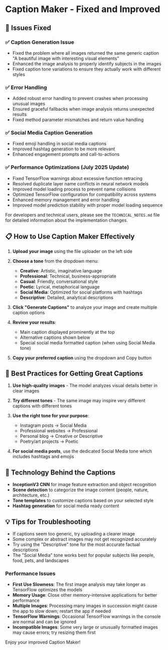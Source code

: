 # Caption Maker - Fixed and Improved

## 🔧 Issues Fixed

### ✅ Caption Generation Issue
- Fixed the problem where all images returned the same generic caption "A beautiful image with interesting visual elements"
- Enhanced the image analysis to properly identify subjects in the images
- Fixed caption tone variations to ensure they actually work with different styles

### ✅ Error Handling
- Added robust error handling to prevent crashes when processing unusual images
- Ensured graceful fallbacks when image analysis returns unexpected results
- Fixed method parameter mismatches and return value handling

### ✅ Social Media Caption Generation
- Fixed emoji handling in social media captions
- Improved hashtag generation to be more relevant
- Enhanced engagement prompts and call-to-actions

### ✅ Performance Optimizations (July 2025 Update)
- Fixed TensorFlow warnings about excessive function retracing
- Resolved duplicate layer name conflicts in neural network models
- Improved model loading process to prevent name collisions
- Optimized TensorFlow configuration for compatibility across systems
- Enhanced memory management and error handling
- Improved model prediction stability with proper model loading sequence

For developers and technical users, please see the `TECHNICAL_NOTES.md` file for detailed information about the implementation changes.

## 📋 How to Use Caption Maker Effectively

1. **Upload your image** using the file uploader on the left side
2. **Choose a tone** from the dropdown menu:
   - **Creative**: Artistic, imaginative language
   - **Professional**: Technical, business-appropriate
   - **Casual**: Friendly, conversational style
   - **Poetic**: Lyrical, metaphorical language
   - **Social Media**: Optimized for social platforms with hashtags
   - **Descriptive**: Detailed, analytical descriptions

3. **Click "Generate Captions"** to analyze your image and create multiple caption options
4. **Review your results**:
   - Main caption displayed prominently at the top
   - Alternative captions shown below
   - Special social media formatted caption (when using Social Media tone)

5. **Copy your preferred caption** using the dropdown and Copy button

## 🔮 Best Practices for Getting Great Captions

1. **Use high-quality images** - The model analyzes visual details better in clear images
2. **Try different tones** - The same image may inspire very different captions with different tones
3. **Use the right tone for your purpose**:
   - Instagram posts → Social Media
   - Professional websites → Professional
   - Personal blog → Creative or Descriptive
   - Poetry/art projects → Poetic

4. **For social media posts**, use the dedicated Social Media tone which includes hashtags and emojis

## 🚀 Technology Behind the Captions

- **InceptionV3 CNN** for image feature extraction and object recognition
- **Scene detection** to categorize the image content (people, nature, architecture, etc.)
- **Tone templates** to customize captions based on your selected style
- **Hashtag generation** for social media ready content

## 💡 Tips for Troubleshooting

- If captions seem too generic, try uploading a clearer image
- Some complex or abstract images may not get recognized accurately
- Try using the "Descriptive" tone for the most accurate factual descriptions
- The "Social Media" tone works best for popular subjects like people, food, pets, and landscapes

### Performance Issues

- **First Use Slowness**: The first image analysis may take longer as TensorFlow optimizes the models
- **Memory Usage**: Close other memory-intensive applications for better performance
- **Multiple Images**: Processing many images in succession might cause the app to slow down; restart the app if needed
- **TensorFlow Warnings**: Occasional TensorFlow warnings in the console are normal and can be ignored
- **Incompatible Images**: Some very large or unusually formatted images may cause errors; try resizing them first

Enjoy your improved Caption Maker!
